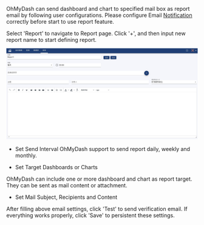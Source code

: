 OhMyDash can send dashboard and chart to specified mail box as report email by following user configurations. Please configure Email [Notification](notification) correctly before start to use report feature.

Select 'Report' to navigate to Report page. Click '+', and then input new report name to start defining report.

![Create Report](report1.jpg)

- Set Send Interval
OhMyDash support to send report daily, weekly and monthly.

- Set Target Dashboards or Charts

OhMyDash can include one or more dashboard and chart as report target. They can be sent as mail content or attachment.

- Set Mail Subject, Recipients and Content

After filling above email settings, click 'Test' to send verification email. 
If everything works properly, click 'Save' to persistent these settings.
